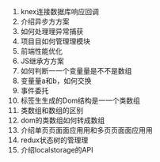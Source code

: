 1. knex连接数据库响应回调 
2. 介绍异步⽅方案 
3. 如何处理理异常捕获 
4. 项⽬目如何管理理模块 
5. 前端性能优化 
6. JS继承⽅方案 
7. 如何判断⼀一个变量量是不不是数组 
8. 变量量a和b，如何交换 
9. 事件委托 
10. 标签⽣生成的Dom结构是⼀一个类数组 
11. 类数组和数组的区别 
12. dom的类数组如何转成数组 
13. 介绍单⻚页⾯面应⽤用和多⻚页⾯面应⽤用 
14. redux状态树的管理理 
15. 介绍localstorage的API